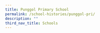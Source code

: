 ```yaml
---
title: Punggol Primary School
permalink: /school-histories/punggol-pri/
description: ""
third_nav_title: Schools
---
```


